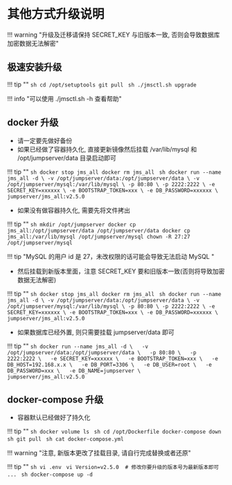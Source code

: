 # 其他方式升级说明

!!! warning "升级及迁移请保持 SECRET_KEY 与旧版本一致, 否则会导致数据库加密数据无法解密"

## 极速安装升级

!!! tip ""
    ```sh
    cd /opt/setuptools
    git pull
    ```
    ```sh
    ./jmsctl.sh upgrade
    ```

!!! info "可以使用 ./jmsctl.sh -h 查看帮助"

## docker 升级

- 请一定要先做好备份
- 如果已经做了容器持久化, 直接更新镜像然后挂载 /var/lib/mysql 和 /opt/jumpserver/data 目录启动即可

!!! tip ""
    ```sh
    docker stop jms_all
    docker rm jms_all
    ```
    ```sh
    docker run --name jms_all -d \
      -v /opt/jumpserver/data:/opt/jumpserver/data \
      -v /opt/jumpserver/mysql:/var/lib/mysql \
      -p 80:80 \
      -p 2222:2222 \
      -e SECRET_KEY=xxxxxx \
      -e BOOTSTRAP_TOKEN=xxx \
      -e DB_PASSWORD=xxxxxx \
      jumpserver/jms_all:v2.5.0
    ```

- 如果没有做容器持久化, 需要先将文件拷出

!!! tip ""
    ```sh
    mkdir /opt/jumpserver
    docker cp jms_all:/opt/jumpserver/data /opt/jumpserver/data
    docker cp jms_all:/var/lib/mysql /opt/jumpserver/mysql
    chown -R 27:27 /opt/jumpserver/mysql
    ```

!!! tip "MySQL 的用户 id 是 27，未改权限的话可能会导致无法启动 MySQL "

- 然后挂载到新版本里面，注意 SECRET_KEY 要和旧版本一致(否则将导致加密数据无法解密)

!!! tip ""
    ```sh
    docker stop jms_all
    docker rm jms_all
    ```
    ```sh
    docker run --name jms_all -d \
      -v /opt/jumpserver/data:/opt/jumpserver/data \
      -v /opt/jumpserver/mysql:/var/lib/mysql \
      -p 80:80 \
      -p 2222:2222 \
      -e SECRET_KEY=xxxxxx \
      -e BOOTSTRAP_TOKEN=xxx \
      -e DB_PASSWORD=xxxxxx \
      jumpserver/jms_all:v2.5.0
    ```

- 如果数据库已经外置, 则只需要挂载 jumpserver/data 即可

!!! tip ""
    ```sh
    docker run --name jms_all -d \  
      -v /opt/jumpserver/data:/opt/jumpserver/data \  
      -p 80:80 \  
      -p 2222:2222 \  
      -e SECRET_KEY=xxxxxx \  
      -e BOOTSTRAP_TOKEN=xxx \  
      -e DB_HOST=192.168.x.x \  
      -e DB_PORT=3306 \  
      -e DB_USER=root \  
      -e DB_PASSWORD=xxx \  
      -e DB_NAME=jumpserver \  
      jumpserver/jms_all:v2.5.0
    ```

## docker-compose 升级

- 容器默认已经做好了持久化

!!! tip ""
    ```sh
    docker volume ls
    ```
    ```sh
    cd /opt/Dockerfile
    docker-compose down
    ```
    ```sh
    git pull
    ```
    ```sh
    cat docker-compose.yml
    ```

!!! warning "注意, 新版本更改了挂载目录, 请自行完成替换或者还原"

!!! tip ""
    ```sh
    vi .env
    ```
    ```vi
    Version=v2.5.0  # 修改你要升级的版本号为最新版本即可
    ...
    ```
    ```sh
    docker-compose up -d
    ```
